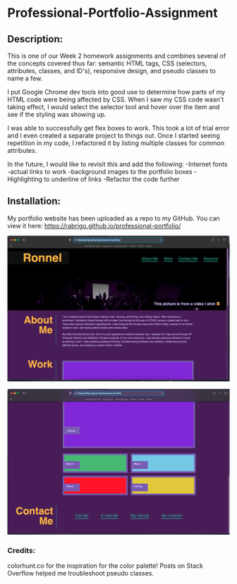 # Professional-Portfolio-Assignment

## Description:

This is one of our Week 2 homework assignments and combines several of the concepts
covered thus far: semantic HTML tags, CSS (selectors, attributes, classes, and ID's), responsive design, and pseudo classes to name a few.

I put Google Chrome dev tools into good use to determine how parts of my HTML code
were being affected by CSS. When I saw my CSS code wasn't taking effect, I would select the selector tool and hover over the item and see if the styling was showing up.

I was able to successfully get flex boxes to work. This took a lot of trial error and I even created a separate project to things out. Once I started seeing repetition in my code, I refactored it by listing multiple classes for common attributes. 

In the future, I would like to revisit this and add the following:
-Internet fonts
-actual links to work
-background images to the portfolio boxes
-Highlighting to underline of links
-Refactor the code further

## Installation:

My portfolio website has been uploaded as a repo to my GitHub. 
You can view it here: https://rabrigo.github.io/professional-portfolio/

![screenshot](Assets/images/screenshot-1.png)

![screenshot](Assets/images/screenshot-2.png)


### Credits:

colorhunt.co for the inspiration for the color palette!
Posts on Stack Overflow helped me troubleshoot pseudo classes.
